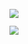 ![](https://github-readme-stats.vercel.app/api/top-langs/?username=Hikari03&layout=compact)

![](https://github-readme-stats.vercel.app/api/wakatime?username=hikari03&layout=compact)
